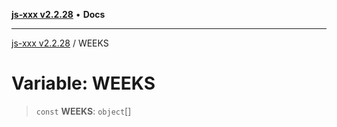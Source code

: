 [**js-xxx v2.2.28**](../README.md) • **Docs**

***

[js-xxx v2.2.28](../README.md) / WEEKS

# Variable: WEEKS

> `const` **WEEKS**: `object`[]
